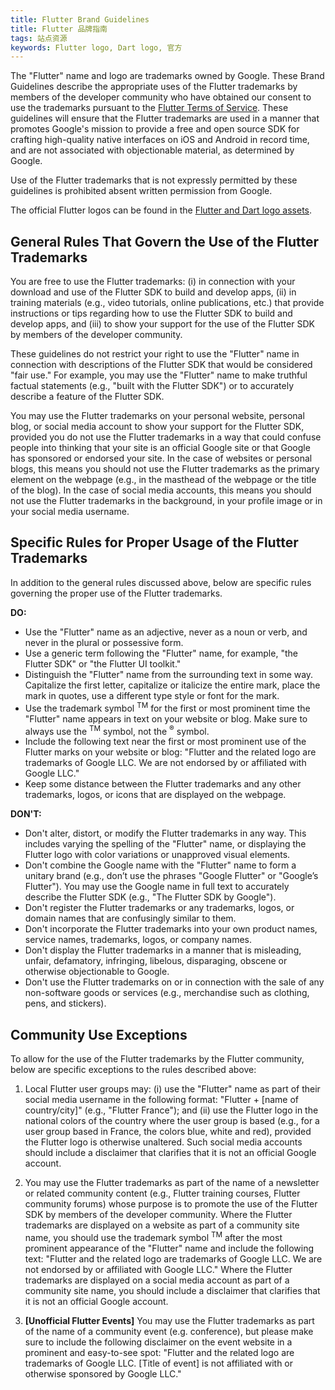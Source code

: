 ```yaml
---
title: Flutter Brand Guidelines
title: Flutter 品牌指南
tags: 站点资源
keywords: Flutter logo, Dart logo, 官方
---
```


The "Flutter" name and logo are trademarks owned by Google.
These Brand Guidelines describe the appropriate uses of the Flutter
trademarks by members of the developer community who have obtained our
consent to use the trademarks pursuant to the [Flutter Terms of Service](/tos).
These guidelines will ensure that the Flutter trademarks are used in a
manner that promotes Google's mission to provide a free and open source
SDK for crafting high-quality native interfaces on iOS and
Android in record time, and are not associated with objectionable material,
as determined by Google.

Use of the Flutter trademarks that is not expressly permitted by these
guidelines is prohibited absent written permission from Google.

The official Flutter logos can be found in the [Flutter and Dart logo
assets](https://drive.google.com/corp/drive/folders/1KXNtO9My2AMpDOF9A9Y_4aj4_BcgmDDT).

## General Rules That Govern the Use of the Flutter Trademarks

You are free to use the Flutter trademarks: (i) in connection with your
download and use of the Flutter SDK to build and develop
apps, (ii) in training materials (e.g., video tutorials, online publications,
etc.) that provide instructions or tips regarding how to use the Flutter
SDK to build and develop apps, and (iii) to show your support for
the use of the Flutter SDK by members of the developer community.

These guidelines do not restrict your right to use the "Flutter" name
in connection with descriptions of the Flutter SDK that would be
considered "fair use."  For example, you may use the "Flutter"
name to make truthful factual statements (e.g., "built with the Flutter
SDK") or to accurately describe a feature of the Flutter SDK.

You may use the Flutter trademarks on your personal website, personal
blog, or social media account to show your support for the Flutter SDK,
provided you do not use the Flutter trademarks in a way that
could confuse people into thinking that your site is an official Google
site or that Google has sponsored or endorsed your site. In the case of
websites or personal blogs, this means you should not use the Flutter
trademarks as the primary element on the webpage (e.g., in the masthead
of the webpage or the title of the blog). In the case of social media
accounts, this means you should not use the Flutter trademarks in the
background, in your profile image or in your social media username.

## Specific Rules for Proper Usage of the Flutter Trademarks

In addition to the general rules discussed above, below are specific
rules governing the proper use of the Flutter trademarks.

**DO:**

* Use the "Flutter" name as an adjective, never as a noun or verb,
  and never in the plural or possessive form.
* Use a generic term following the "Flutter" name, for example,
  "the Flutter SDK" or "the Flutter UI toolkit."
* Distinguish the "Flutter" name from the surrounding text in some way.
  Capitalize the first letter, capitalize or italicize the entire mark,
  place the mark in quotes, use a different type style or font for the mark.
* Use the trademark symbol <sup>TM</sup> for the first or most prominent
  time the "Flutter" name appears in text on your website or blog.
  Make sure to always use the <sup>TM</sup> symbol,
  not the <sup>&reg;</sup> symbol.
* Include the following text near the first or most prominent use of the
  Flutter marks on your website or blog: "Flutter and the related logo are
  trademarks of Google LLC. We are not endorsed by or affiliated with
  Google LLC."
* Keep some distance between the Flutter trademarks and any other trademarks,
  logos, or icons that are displayed on the webpage.

**DON'T:**

* Don't alter, distort, or modify the Flutter trademarks in any way.
  This includes varying the spelling of the "Flutter" name, or displaying
  the Flutter logo with color variations or unapproved visual elements.
* Don't combine the Google name with the "Flutter" name to form a unitary
  brand (e.g., don’t use the phrases "Google Flutter" or "Google’s Flutter").
  You may use the Google name in full text to accurately describe the
  Flutter SDK (e.g., "The Flutter SDK by Google").
* Don't register the Flutter trademarks or any trademarks, logos,
  or domain names that are confusingly similar to them.
* Don't incorporate the Flutter trademarks into your own product names,
  service names, trademarks, logos, or company names.
* Don't display the Flutter trademarks in a manner that is misleading,
  unfair, defamatory, infringing, libelous, disparaging, obscene or
  otherwise objectionable to Google.
* Don't use the Flutter trademarks on or in connection with the sale of
  any non-software goods or services (e.g., merchandise such as clothing,
  pens, and stickers).

## Community Use Exceptions

To allow for the use of the Flutter trademarks by the Flutter community,
below are specific exceptions to the rules described above:

1. Local Flutter user groups may: (i) use the "Flutter" name
   as part of their social media username in the following format:
   "Flutter + [name of country/city]" (e.g., "Flutter France"); and (ii)
   use the Flutter logo in the national colors of the country where the
   user group is based (e.g., for a user group based in France,
   the colors blue, white and red), provided the Flutter logo is otherwise
   unaltered.  Such social media accounts should include a disclaimer that
   clarifies that it is not an official Google account.

2. You may use the Flutter trademarks as part of the name of a newsletter
   or related community content (e.g., Flutter training courses,
   Flutter community forums) whose purpose is to promote the use of the
   Flutter SDK by members of the developer community.
   Where the Flutter trademarks are displayed on a website as part of a
   community site name, you should use the trademark symbol <sup>TM</sup>
   after the most prominent appearance of the "Flutter" name and include
   the following text: "Flutter and the related logo are trademarks of
   Google LLC.  We are not endorsed by or affiliated with Google LLC."
   Where the Flutter trademarks are displayed on a social media account
   as part of a community site name, you should include a disclaimer that
   clarifies that it is not an official Google account.

3. <b>[Unofficial Flutter Events]</b> You may use the Flutter trademarks as part of the name
   of a community event (e.g. conference), but please make sure to include the following disclaimer
   on the event website in a prominent and easy-to-see spot:  "Flutter and the related logo are trademarks of Google LLC.
   [Title of event] is not affiliated with or otherwise sponsored by Google LLC."

